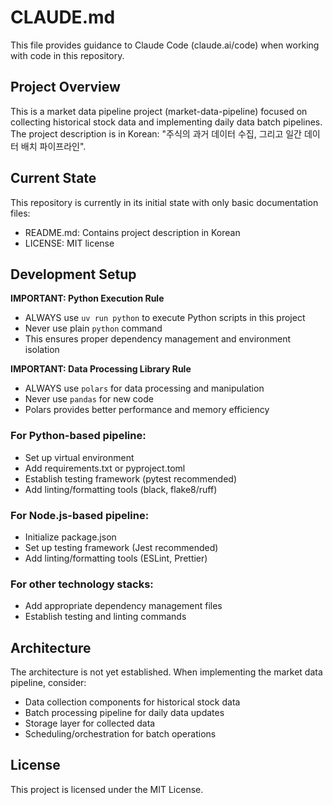 # CLAUDE.md

This file provides guidance to Claude Code (claude.ai/code) when working with code in this repository.

## Project Overview

This is a market data pipeline project (market-data-pipeline) focused on collecting historical stock data and implementing daily data batch pipelines. The project description is in Korean: "주식의 과거 데이터 수집, 그리고 일간 데이터 배치 파이프라인".

## Current State

This repository is currently in its initial state with only basic documentation files:
- README.md: Contains project description in Korean
- LICENSE: MIT license

## Development Setup

**IMPORTANT: Python Execution Rule**
- ALWAYS use `uv run python` to execute Python scripts in this project
- Never use plain `python` command
- This ensures proper dependency management and environment isolation

**IMPORTANT: Data Processing Library Rule**
- ALWAYS use `polars` for data processing and manipulation
- Never use `pandas` for new code
- Polars provides better performance and memory efficiency

### For Python-based pipeline:
- Set up virtual environment
- Add requirements.txt or pyproject.toml
- Establish testing framework (pytest recommended)
- Add linting/formatting tools (black, flake8/ruff)

### For Node.js-based pipeline:
- Initialize package.json
- Set up testing framework (Jest recommended)
- Add linting/formatting tools (ESLint, Prettier)

### For other technology stacks:
- Add appropriate dependency management files
- Establish testing and linting commands

## Architecture

The architecture is not yet established. When implementing the market data pipeline, consider:
- Data collection components for historical stock data
- Batch processing pipeline for daily data updates
- Storage layer for collected data
- Scheduling/orchestration for batch operations

## License

This project is licensed under the MIT License.